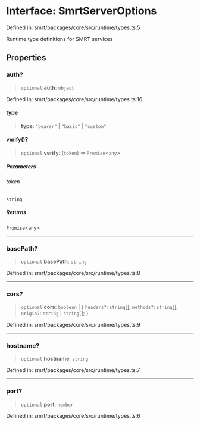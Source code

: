 # Interface: SmrtServerOptions

Defined in: smrt/packages/core/src/runtime/types.ts:5

Runtime type definitions for SMRT services

## Properties

### auth?

> `optional` **auth**: `object`

Defined in: smrt/packages/core/src/runtime/types.ts:16

#### type

> **type**: `"bearer"` \| `"basic"` \| `"custom"`

#### verify()?

> `optional` **verify**: (`token`) => `Promise`\<`any`\>

##### Parameters

###### token

`string`

##### Returns

`Promise`\<`any`\>

***

### basePath?

> `optional` **basePath**: `string`

Defined in: smrt/packages/core/src/runtime/types.ts:8

***

### cors?

> `optional` **cors**: `boolean` \| \{ `headers?`: `string`[]; `methods?`: `string`[]; `origin?`: `string` \| `string`[]; \}

Defined in: smrt/packages/core/src/runtime/types.ts:9

***

### hostname?

> `optional` **hostname**: `string`

Defined in: smrt/packages/core/src/runtime/types.ts:7

***

### port?

> `optional` **port**: `number`

Defined in: smrt/packages/core/src/runtime/types.ts:6
